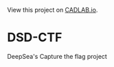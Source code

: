 View this project on [CADLAB.io](https://cadlab.io/project/25183). 

# DSD-CTF
DeepSea's Capture the flag project
